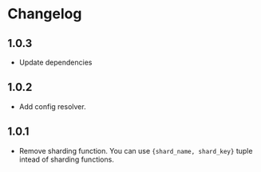 # Changelog

## 1.0.3

- Update dependencies

## 1.0.2

- Add config resolver.

## 1.0.1

- Remove sharding function. You can use `{shard_name, shard_key}` tuple intead of sharding functions.
